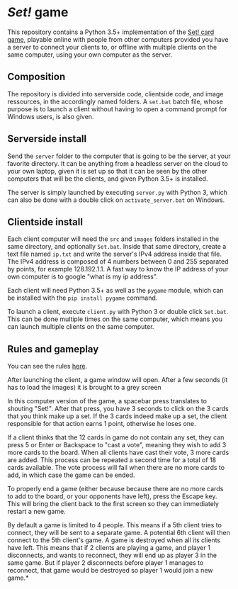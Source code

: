 # _Set!_ game

This repository contains a Python 3.5+ implementation of the [Set! card game](https://en.wikipedia.org/wiki/Set_(card_game)), playable online with people from other computers provided you have a server to connect your clients to, or offline with multiple clients on the same computer, using your own computer as the server.

## Composition

The repository is divided into serverside code, clientside code, and image ressources, in the accordingly named folders. A `set.bat` batch file, whose purpose is to launch a client without having to open a command prompt for Windows users, is also given.

## Serverside install

Send the `server` folder to the computer that is going to be the server, at your favorite directory. It can be anything from a headless server on the cloud to your own laptop, given it is set up so that it can be seen by the other computers that will be the clients, and given Python 3.5+ is installed.

The server is simply launched by executing `server.py` with Python 3, which can also be done with a double click on `activate_server.bat` on Windows. 

## Clientside install

Each client computer will need the `src` and `images` folders installed in the same directory, and optionally `Set.bat`. Inside that same directory, create a text file named `ip.txt` and write the server's IPv4 address inside that file. The IPv4 address is composed of 4 numbers between 0 and 255 separated by points, for example 128.192.1.1. A fast way to know the IP address of your own computer is to google "what is my ip address".

Each client will need Python 3.5+ as well as the `pygame` module, which can be installed with the `pip install pygame` command.

To launch a client, execute `client.py` with Python 3 or double click `Set.bat`. This can be done multiple times on the same computer, which means you can launch multiple clients on the same computer.

## Rules and gameplay

You can see the rules [here](https://en.wikipedia.org/wiki/Set_(card_game)).

After launching the client, a game window will open. After a few seconds (it has to load the images) it is brought to a grey screen

In this computer version of the game, a spacebar press translates to shouting "Set!". After that press, you have 3 seconds to click on the 3 cards that you think make up a set. If the 3 cards indeed make up a set, the client responsible for that action earns 1 point, otherwise he loses one.

If a client thinks that the 12 cards in game do not contain any set, they can press 5 or Enter or Backspace to "cast a vote", meaning they wish to add 3 more cards to the board. When all clients have cast their vote, 3 more cards are added. This process can be repeated a second time for a total of 18 cards available. The vote process will fail when there are no more cards to add, in which case the game can be ended.

To properly end a game (either because because there are no more cards to add to the board, or your opponents have left), press the Escape key. This will bring the client back to the first screen so they can immediately restart a new game.

By default a game is limited to 4 people. This means if a 5th client tries to connect, they will be sent to a separate game. A potential 6th client will then connect to the 5th client's game. A game is destroyed when all its clients have left. This means that if 2 clients are playing a game, and player 1 disconnects, and wants to reconnect, they will end up as player 3 in the same game. But if player 2 disconnects before player 1 manages to reconnect, that game would be destroyed so player 1 would join a new game.*
